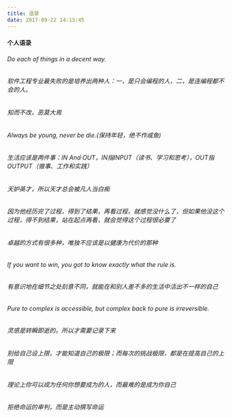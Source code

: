```yaml
---
title: 语录
date: 2017-09-22 14:13:45
---
```


#### 个人语录

###### Do each of things in a decent way.

###### 软件工程专业最失败的是培养出两种人：一，是只会编程的人，二，是连编程都不会的人。

###### 知而不改，恶莫大焉

###### Always be young, never be die.(保持年轻，绝不作咸鱼)

###### 生活应该是两件事：IN And OUT，IN指INPUT（读书、学习和思考），OUT指OUTPUT（做事、工作和实践）

###### 天妒英才，所以天才总会被凡人当白痴

###### 因为他经历完了过程，得到了结果，再看过程，就感觉没什么了，但如果他没这个过程，得不到结果，站在起点再看，就会觉得这个过程很必要了

###### 卓越的方式有很多种，唯独不应该是以健康为代价的那种

###### If you want to win, you got to know exactly what the rule is.

###### 有意识地在细节之处刻意不同，就能在和别人差不多的生活中活出不一样的自己

###### Pure to complex is accessible, but complex back to pure is irreversible.

###### 灵感是转瞬即逝的，所以才需要记录下来

###### 别给自己设上限，才能知道自己的极限；而每次的挑战极限，都是在提高自己的上限

###### 理论上你可以成为任何你想要成为的人，而最难的是成为你自己

###### 拒绝命运的审判，而是主动撰写命运
